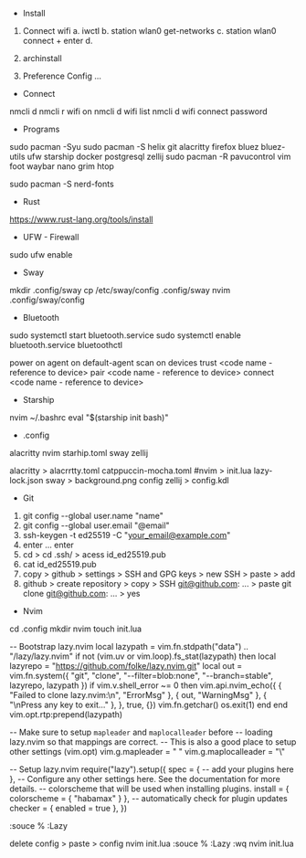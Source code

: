<!-- Arch -->


- Install

1. Connect wifi
    a. iwctl
    b. station wlan0 get-networks
    c. station wlan0 connect <name> + enter
    d. <password>

2.  archinstall
3.  Preference Config  ...


- Connect

nmcli d
nmcli r wifi on
nmcli d wifi list
nmcli d wifi connect <name> password <pass>


- Programs

sudo pacman -Syu
sudo pacman -S helix git alacritty firefox bluez bluez-utils ufw starship docker postgresql zellij
sudo pacman -R pavucontrol vim foot waybar nano grim htop

sudo pacman -S nerd-fonts 
<!--(JetBrains (42) + Nerd Font Icons (53))-->


- Rust

https://www.rust-lang.org/tools/install


- UFW - Firewall

sudo ufw enable


- Sway

mkdir .config/sway 
cp /etc/sway/config .config/sway 
nvim .config/sway/config


- Bluetooth

sudo systemctl start bluetooth.service
sudo systemctl enable bluetooth.service
bluetoothctl

power on
agent on
default-agent 
scan on
devices
trust <code name - reference to device>
pair <code name - reference to device>
connect <code name - reference to device>


- Starship

nvim ~/.bashrc
eval "$(starship init bash)"


- .config

alacritty nvim starhip.toml sway zellij

alacritty > alacrrtty.toml catppuccin-mocha.toml
#nvim > init.lua lazy-lock.json
sway > background.png config
zellij > config.kdl


- Git

1. git config --global user.name "name"
2. git config --global user.email "@email"
3. ssh-keygen -t ed25519 -C "your_email@example.com"
4. enter ... enter
5. cd > cd .ssh/ > acess id_ed25519.pub
6. cat id_ed25519.pub
7. copy > github > settings > SSH and GPG keys > new SSH > paste > add
8. github > create repository > copy > SSH git@github.com: ... > paste git clone git@github.com: ... > yes 


- Nvim

cd .config
mkdir nvim
touch init.lua

<!-- Paste -->
-- Bootstrap lazy.nvim
local lazypath = vim.fn.stdpath("data") .. "/lazy/lazy.nvim"
if not (vim.uv or vim.loop).fs_stat(lazypath) then
  local lazyrepo = "https://github.com/folke/lazy.nvim.git"
  local out = vim.fn.system({ "git", "clone", "--filter=blob:none", "--branch=stable", lazyrepo, lazypath })
  if vim.v.shell_error ~= 0 then
    vim.api.nvim_echo({
      { "Failed to clone lazy.nvim:\n", "ErrorMsg" },
      { out, "WarningMsg" },
      { "\nPress any key to exit..." },
    }, true, {})
    vim.fn.getchar()
    os.exit(1)
  end
end
vim.opt.rtp:prepend(lazypath)

-- Make sure to setup `mapleader` and `maplocalleader` before
-- loading lazy.nvim so that mappings are correct.
-- This is also a good place to setup other settings (vim.opt)
vim.g.mapleader = " "
vim.g.maplocalleader = "\\"

-- Setup lazy.nvim
require("lazy").setup({
  spec = {
    -- add your plugins here
  },
  -- Configure any other settings here. See the documentation for more details.
  -- colorscheme that will be used when installing plugins.
  install = { colorscheme = { "habamax" } },
  -- automatically check for plugin updates
  checker = { enabled = true },
})

:souce %
:Lazy

delete config > paste > config nvim init.lua
:souce %
:Lazy
:wq
nvim init.lua
